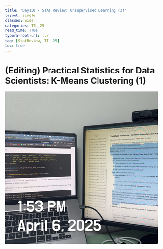 ```yaml
---
title: "Day150 - STAT Review: Unsupervised Learning (3)"
layout: single
classes: wide
categories: TIL_25
read_time: True
typora-root-url: ../
tag: [StatReview, TIL_25]
toc: true 
---
```


# (Editing) Practical Statistics for Data Scientists: K-Means Clustering (1)

![91236D75-48D4-46FC-9D7D-C03F19502E8C_1_105_c](../../images/2025-04-06-TIL25_Day150/91236D75-48D4-46FC-9D7D-C03F19502E8C_1_105_c.jpeg)
